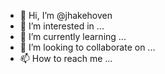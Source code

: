 - 👋 Hi, I’m @jhakehoven
- 👀 I’m interested in ...
- 🌱 I’m currently learning ...
- 💞️ I’m looking to collaborate on ...
- 📫 How to reach me ...

<!---
jhakehoven/jhakehoven is a ✨ special ✨ repository because its `README.md` (this file) appears on your GitHub profile.
You can click the Preview link to take a look at your changes.
--->
